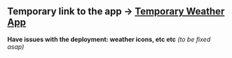 Temporary link to the app -> [Temporary Weather App](https://eoktav.me/wawa/)
---
**Have issues with the deployment: weather icons, etc etc** *(to be fixed asap)*
